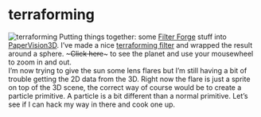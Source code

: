 <!--
  id: 291
  date: 2007-03-05T12:16:54
  modified: 2012-07-03T09:29:31
  slug: terraforming
  type: post
  categories: code, Flash, image, ActionScript
  tags: Filter Forge
-->

# terraforming

![terraforming](https://res.cloudinary.com/dn1rmdjs5/image/upload/v1566568756/rv/Terraformer.jpg) Putting things together: some [Filter Forge](http://www.filterforge.com) stuff into [PaperVision3D](http://www.papervision3d.org/). I’ve made a nice [terraforming filter](http://www.filterforge.com/filters/2199.html) and wrapped the result around a sphere. ~~~Click here~~~ to see the planet and use your mousewheel to zoom in and out.  
I’m now trying to give the sun some lens flares but I’m still having a bit of trouble getting the 2D data from the 3D. Right now the flare is just a sprite on top of the 3D scene, the correct way of course would be to create a particle primitive. A particle is a bit different than a normal primitive. Let’s see if I can hack my way in there and cook one up.
